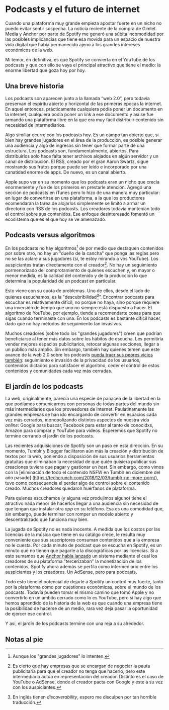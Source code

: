 # Podcasts y el futuro de internet
Cuando una plataforma muy grande empieza apostar fuerte en un nicho no puedo evitar sentir sospecha. La noticia reciente de la compra de Gimlet Media y Anchor por parte de Spotify me generó una súbita incomodidad por las posibles implicancias que tiene esa movida para un espacio de nuestra vida digital que había permanecido ajeno a los grandes intereses económicos de la web.

Mi temor, en definitiva, es que Spotify se convierta en el YouTube de los podcasts y que con ello se vaya el principal atractivo que tiene el medio: la enorme libertad que goza hoy por hoy.
 
## Una breve historia 
 
Los podcasts son aparecen junto a la llamada “web 2.0”, pero todavía preservan el espíritu abierto y horizontal de las primeras épocas la internet. En aquel entonces, prácticamente cualquiera podía poner un documento en la internet, cualquiera podía poner un _link_ a ese documento y así se fue armando una plataforma libre en la que era muy fácil distribuir contenido sin necesidad de intermediarios.

Algo similiar ocurre con los podcasts hoy. Es un campo tan abierto que, si bien hay grandes jugadores en el área de la producción, es posible generar una audiencia y algo de ingresos sin tener que formar parte de una estructura. Los podcasts son, fundamentalmente, abiertos. Para distribuirlos solo hace falta tener archivos alojados en algún servidor y un canal de distribución. El RSS, creado por el gran Aaron Swartz, sigue mostrando sus frutos porque puede ser leído e incorporado por una canatidad enorme de apps. De nuevo, es un canal abierto.

Apple supo ver en su momento que los podcasts eran un nicho que crecía enormemente y fue de los primeros en prestarle atención. Agregó una sección de podcasts en iTunes pero lo hizo de una manera muy particular: en lugar de convertirse en una plataforma, a la que los productores ecomendaran la tarea de alojarlos simplemente se limitó a armar un directorio con RSS de los podcasts. Los creadores todavía mantenían todo el control sobre sus contenidos. Ese enfoque desinteresado fomentó un ecosistema que es el que hoy se ve amenazado.

## Podcasts versus algoritmos

En los podcasts no hay algoritmos[^1] de por medio que destaquen contenidos por sobre otro, no hay un "dueño de la cancha" que ponga las reglas pero no se las aclare a sus jugadores (si, te estoy mirando a vos YouTube). Los auspiciantes tratan directamente con el creador[^2]. No hay un seguimiento pormenorizado del comprotamiento de quienes escuchen y, en mayor o menor medida, es la calidad del contenido y de la producción lo que determina la popularidad de un podcast en particular.

Esto viene con su cuota de problemas. Uno de ellos, desde el lado de quienes escuchamos, es la "descubribilidad[^3]". Encontrar podcasts para escuchar es relativamente difícil, no porque no haya, sino porque requiere una inversión de tiempo que uno no siempre está dispuesto a hacer. El algoritmo de YouTube, por ejemplo, tiende a recomendarte cosas para que sigas cuando terminaste con una. En los podcasts es bastante difícil hacer, dado que no hay métodos de seguimiento tan invasivos.

Muchos creadores (sobre todo los "grandes jugadores") creen que podrían beneficiarse al tener más datos sobre los hábitos de escucha. Les permitiría vender mejores espacios publicitarios, retocar algunas secciones, llegar a un público más amplio. Sin embargo, también hay quienes temen que este avance de la web 2.0 sobre los podcasts [pueda traer sus peores vicios también](https://www.cjr.org/innovations/nprs-move-into-podcasting-analytics-raises-privacy-concerns.php): seguimiento e invasión de la privacidad de los usuarios, contenidos dictados para satisfacer el algoritmo, ceder el control de estos contenidos y comunidades cada vez más cerradas.

## El jardín de los podcasts

La web, originalmente, parecía una especie de panacea de la libertad en la que podíamos comunicarnos con personas de todas partes del mundo sin más intermediarios que los proveedores de internet. Paulatinamente las grandes empresas se han ido encargando de convertir en espacios cada vez más cerrados, monopolizando distintos aspectos de nuestra vida _online_: Google para buscar, Facebook para estar al tanto de conocidxs, Amazon para comprar y YouTube para videos. Esperemos que Spotify no termine cerrando el jardín de los podcasts.

Las recientes adquisiciones de Spotify son un paso en esta dirección. En su momento, Tumblr y Blogger facilitaron aún más la creación y distribución de textos por la web, poniendo a disposición de sus usuarios herramientas gratuitas que eliminaban la necesidad de que quién quisiera publicar sus creaciones tuviera que pagar y gestionar un _host_. Sin embargo, como vimos con la [eliminación de todo el contenido NSFW en Tumblr en diciembre del año pasado] (https://techcrunch.com/2018/12/03/tumblr-no-more-porn/), tuvo como consecuencia el perder algo de control sobre el contenido creado. Muchos creadores quedaron huérfanos de plataforma.

Para quienes escuchamos (y alguna vez produjimos alguno) tiene el atractivo nada menor de hacerlos llegar a una audiencia sin necesidad de que tengan que instalar otra _app_ en su teléfono. Esa es una comodidad que, sin embargo, puede terminar con romper un modelo abierto y descentralizado que funciona muy bien.

La jugada de Spotify no es nada inocente. A medida que los costos por las licencias de la música que tiene en su catálgo crece, le resulta muy conveniente que sus suscriptores consuman contenidos que a la empresa no le cuesta. Por cada minuto de podcast que se escucha en Spotify, es un minuto que no tienen que pagarle a la discográficas por las licencias. Si a esto sumamos que [Anchor había lanzado](https://medium.com/anchor/introducing-anchor-sponsorships-the-podcast-advertising-platform-for-everyone-512870baa32b) un sistema mediante el cual los creadores de su plataforma "tercerizaban" la monetización de los contenidos, Spotify ahora además se perfila como intermediario entre los auspiciantes y los creadores. Un AdSense, pero para podcasts.

Todo esto tiene el potencial de dejarle a Spotify un control muy fuerte, tanto por la plataforma como por cuestiones económicas, sobre el mundo de los podcasts. Todavía pueden tomar el mismo camino que tomó Apple y no convertirlo en un ámbito cerrado como lo es YouTube, pero si hay algo que hemos aprendido de la historia de la web es que cuando una empresa tiene la posibilidad de hacerse de un medio, rara vez deja pasar la oportunidad de ejercer ese control.

Y así, el jardín de los podcasts termine con una reja a su alrededor.
 
## Notas al pie

[^1]: Aunque los "grandes jugadores" lo intenten.

[^2]: Es cierto que hay empresas que se encargan de negociar la pauta publicitaria para que el creador no tenga que hacerlo, pero este intermediario actúa en representación del creador. Distinto es el caso de YouTube o AdSense, donde el creador pacta con Google y este a su vez con los auspiciantes.

[^3]: En inglés tienen _discoverability_, espero me disculpen por tan horrible traducción.
